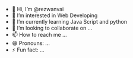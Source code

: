 - 👋 Hi, I’m @rezwanvai
- 👀 I’m interested in Web Developing
- 🌱 I’m currently learning Java Script and python
- 💞️ I’m looking to collaborate on ...
- 📫 How to reach me ...
- 😄 Pronouns: ...
- ⚡ Fun fact: ...

<!---
rezwanvai/rezwanvai is a ✨ special ✨ repository because its `README.md` (this file) appears on your GitHub profile.
You can click the Preview link to take a look at your changes.
--->
